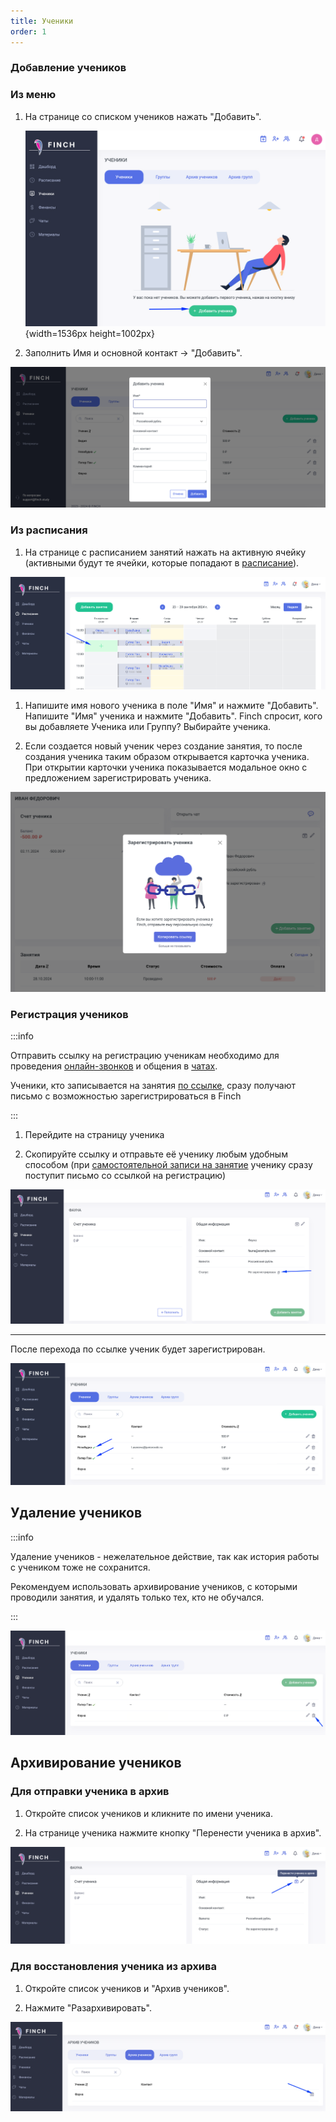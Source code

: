 ```yaml
---
title: Ученики
order: 1
---
```


### Добавление учеников

### Из меню

1. На странице со списком учеников нажать "Добавить".

   ![](./ucheniki.png){width=1536px height=1002px}

2. Заполнить Имя и основной контакт ->  "Добавить".

![](<../.gitbook/assets/image (76).png>)

### Из расписания

1. На странице с расписанием занятий нажать на активную ячейку (активными будут те ячейки, которые попадают в [расписание](./../zanyatiya-i-videozvonki/raspisanie)).

![](<../.gitbook/assets/image (77).png>)

1. Напишите имя  нового ученика в поле "Имя" и нажмите "Добавить". Напишите  "Имя" ученика и нажмите "Добавить". Finch спросит, кого вы добавляете Ученика или Группу? Выбирайте ученика.

2. Если создается новый ученик через создание занятия, то после создания ученика таким образом открывается карточка ученика. При открытии карточки ученика показывается модальное окно с предложением зарегистрировать ученика.

![](<../.gitbook/assets/image (18).png>)

### Регистрация учеников

:::info 

Отправить ссылку на регистрацию ученикам необходимо для проведения [онлайн-звонков](./../zanyatiya-i-videozvonki/provedenie-zanyatii-v-onlain-formate/_index) и общения в [чатах](./../uvedomleniya-i-chaty/chaty).

Ученики, кто записывается на занятия [по ссылке](./../rekomendacii/ssylka-zapis-na-probnoe), сразу получают письмо с возможностью зарегистрироваться в Finch

:::

1. Перейдите на страницу ученика

2. Скопируйте ссылку и отправьте её ученику любым удобным способом (при [самостоятельной записи на занятие](./../rekomendacii/ssylka-zapis-na-probnoe) ученику сразу поступит письмо со ссылкой на регистрацию)

![](<../.gitbook/assets/image (66).png>)

---

После перехода по ссылке ученик будет зарегистрирован.

![](<../.gitbook/assets/image (79).png>)

## Удаление учеников

:::info 

Удаление учеников - нежелательное действие, так как история работы  с учеником тоже не сохранится.

Рекомендуем использовать архивирование учеников, с которыми проводили занятия, и удалять только тех, кто не обучался.

:::

![](<../.gitbook/assets/image (67).png>)

## Архивирование учеников

### Для отправки ученика в архив

1. Откройте список учеников и кликните по имени ученика.

2. На странице ученика нажмите кнопку "Перенести ученика в архив".

![](<../.gitbook/assets/image (68).png>)

### Для восстановления ученика из архива

1. Откройте список учеников и "Архив учеников".

2. Нажмите "Разархивировать".

![](<../.gitbook/assets/image (69).png>)